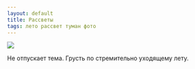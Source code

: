 ```yaml
---
layout: default
title: Рассветы
tags: лето рассвет туман фото
---
```

![](https://farm6.staticflickr.com/5831/20556128500_9057e1e38c_b.jpg)

Не отпускает тема. Грусть по стремительно уходящему лету.